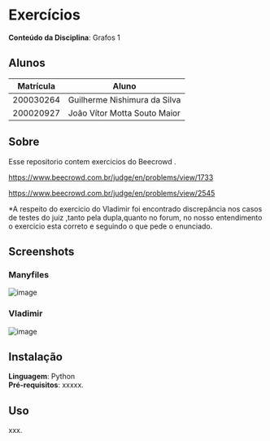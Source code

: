 

# Exercícios


**Conteúdo da Disciplina**: Grafos 1

## Alunos
|Matrícula | Aluno |
| -- | -- |
| 200030264  |  Guilherme Nishimura da Silva |
| 200020927| João Vítor Motta Souto Maior |

## Sobre  
Esse repositorio contem exercicios do Beecrowd .

https://www.beecrowd.com.br/judge/en/problems/view/1733

https://www.beecrowd.com.br/judge/en/problems/view/2545


*A respeito do exercicio do Vladimir foi encontrado discrepância nos casos de testes do juiz ,tanto pela dupla,quanto no forum, no nosso entendimento o exercicio esta correto e seguindo o que pede o enunciado.

## Screenshots

### Manyfiles
![image](https://github.com/projeto-de-algoritmos/Grafos1_Exercicios_Resolvidos/assets/78215376/55e4cde3-0772-414e-ad32-210ad293d2f9)

### Vladimir

![image](https://github.com/projeto-de-algoritmos/Grafos1_Exercicios_Resolvidos/assets/78215376/ec1e8d92-fd0d-46cc-96ab-c5decb059853)


## Instalação 
**Linguagem**: Python <br>
**Pré-requisitos**: xxxxx.

## Uso 
xxx.
